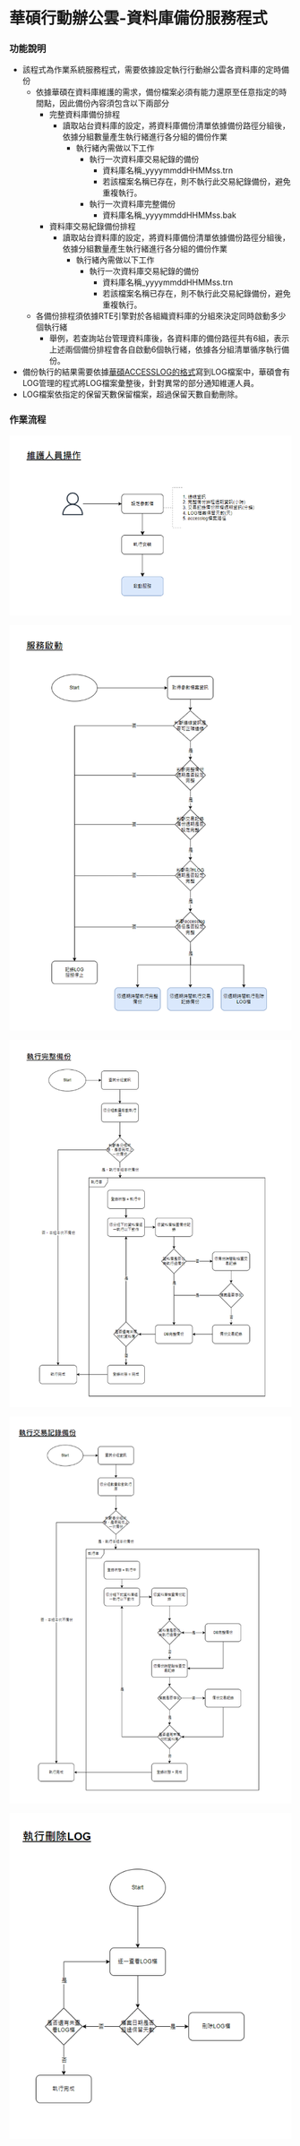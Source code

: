 # 華碩行動辦公雲-資料庫備份服務程式

### <div id="require">功能說明</div>
* 該程式為作業系統服務程式，需要依據設定執行行動辦公雲各資料庫的定時備份
    * 依據華碩在資料庫維護的需求，備份檔案必須有能力還原至任意指定的時間點，因此備份內容須包含以下兩部分
        * 完整資料庫備份排程
            * 讀取站台資料庫的設定，將資料庫備份清單依據備份路徑分組後，依據分組數量產生執行緒進行各分組的備份作業
                * 執行緒內需做以下工作
                    * 執行一次資料庫交易紀錄的備份
                        * 資料庫名稱_yyyymmddHHMMss.trn
                        * 若該檔案名稱已存在，則不執行此交易紀錄備份，避免重複執行。
                    * 執行一次資料庫完整備份
                        * 資料庫名稱_yyyymmddHHMMss.bak
        * 資料庫交易紀錄備份排程
            * 讀取站台資料庫的設定，將資料庫備份清單依據備份路徑分組後，依據分組數量產生執行緒進行各分組的備份作業
                * 執行緒內需做以下工作
                    * 執行一次資料庫交易紀錄的備份
                        * 資料庫名稱_yyyymmddHHMMss.trn
                        * 若該檔案名稱已存在，則不執行此交易紀錄備份，避免重複執行。
    * 各備份排程須依據RTE引擎對於各組織資料庫的分組來決定同時啟動多少個執行緒
        * 舉例，若查詢站台管理資料庫後，各資料庫的備份路徑共有6組，表示上述兩個備份排程會各自啟動6個執行緒，依據各分組清單循序執行備份。
* 備份執行的結果需要依據[華碩ACCESSLOG的格式](../../../../asus/RTE/README?id=accesslog)寫到LOG檔案中，華碩會有LOG管理的程式將LOG檔案彙整後，針對異常的部分通知維運人員。
* LOG檔案依指定的保留天數保留檔案，超過保留天數自動刪除。
### <div id="flow">作業流程</div>

![DBBackup_before]

![DBBackup_ServiceStart]

![DBBackup_Database]

![DBBackup_DatabaseLog]

![DBBackup_DeleteLog]

[資料庫備份服務-啟動服務]:attachment/資料庫備份服務-啟動服務.png "資料庫備份服務-啟動服務"
[資料庫備份服務-完整備份排程]:attachment/資料庫備份服務-完整備份排程.png "資料庫備份服務-完整備份排程"
[資料庫備份服務-交易紀錄檔備份排程]:attachment/資料庫備份服務-交易紀錄檔備份排程.png "資料庫備份服務-交易紀錄檔備份排程"
[DBBackup_before]:attachment/DBBackup_before.png "資料庫備份服務-維護人員設定"
[DBBackup_ServiceStart]:attachment/DBBackup_ServiceStart.png "資料庫備份服務-服務啟動"
[DBBackup_Database]:attachment/DBBackup_Database.png "資料庫備份服務-完整備份排程"
[DBBackup_DatabaseLog]:attachment/DBBackup_DatabaseLog.png "資料庫備份服務-交易紀錄檔備份排程"
[DBBackup_DeleteLog]:attachment/DBBackup_DeleteLog.png "資料庫備份服務-刪除log排程"
